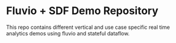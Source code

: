 # Fluvio + SDF Demo Repository

This repo contains different vertical and use case specific real time analytics demos using fluvio and stateful dataflow.